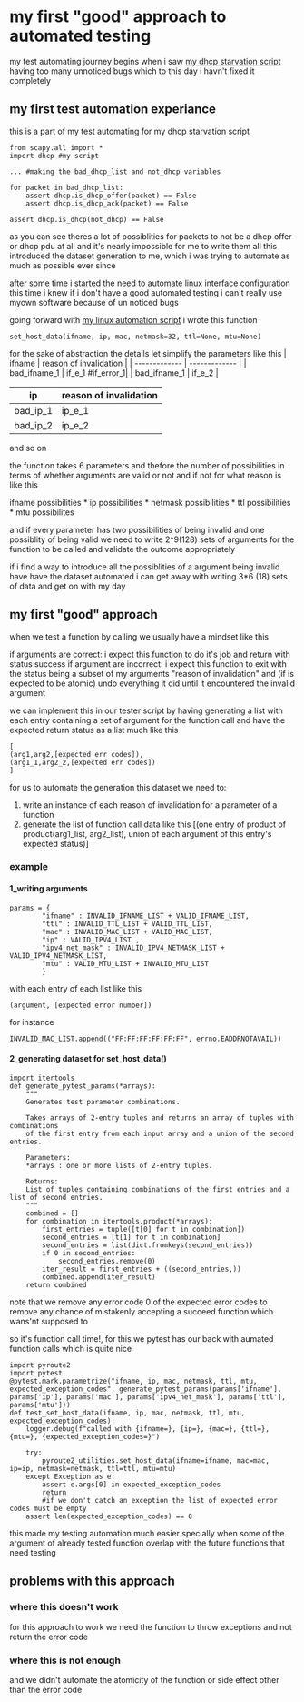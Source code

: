# my first "good" approach to automated testing

my test automating journey begins when i saw [my dhcp starvation script](https://github.com/AliGhaffarian/dhcp-starvation-using-scapy) having too many unnoticed bugs which to this day i havn't fixed it completely

## my first test automation experiance

this is a part of my test automating for my dhcp starvation script

```python3
from scapy.all import *
import dhcp #my script

... #making the bad_dhcp_list and not_dhcp variables

for packet in bad_dhcp_list:
    assert dhcp.is_dhcp_offer(packet) == False
    assert dhcp.is_dhcp_ack(packet) == False

assert dhcp.is_dhcp(not_dhcp) == False

```

as you can see theres a lot of possiblities for packets to not be a dhcp offer or dhcp pdu at all and it's nearly impossible for me to write them all
this introduced the dataset generation to me, which i was trying to automate as much as possible ever since
 

after some time i started the need to automate linux interface configuration
this time i knew if i don't have a good automated testing i can't really use myown software because of un noticed bugs

going forward with [my linux automation script](https://github.com/AliGhaffarian/reface2/blob/main/reface2/utilities/pyroute2_utilities.py) i wrote this function
```python3
set_host_data(ifname, ip, mac, netmask=32, ttl=None, mtu=None)
```

for the sake of abstraction the details let simplify the parameters like this
| ifname  | reason of invalidation |
| ------------- | ------------- |
| bad_ifname_1  | if_e_1  #if_error_1| 
| bad_ifname_1  | if_e_2  |

| ip  | reason of invalidation |
| ------------- | ------------- |
| bad_ip_1  | ip_e_1  |
| bad_ip_2  | ip_e_2  |

and so on

the function takes 6 parameters and thefore the number of possibilities in terms of whether arguments are valid or not and if not for what reason is like this

ifname possibilities * ip possibilities * netmask possibilities * ttl possibilities * mtu possibilites

and if every parameter has two possibilities of being invalid and one possiblity of being valid we need to write 2^9(128) sets of arguments for the function to be called and validate the outcome appropriately

if i find a way to introduce all the possiblities of a argument being invalid have have the dataset automated i can get away with writing 3\*6 (18) sets of data and get on with my day

## my first "good" approach

when we test a function by calling we usually have a mindset like this

if arguments are correct:
i expect this function to do it's job and return with status success
if argument are incorrect:
i expect this function to exit with the status being a subset of my arguments "reason of invalidation" and (if is expected to be atomic) undo everything it did until it encountered the invalid argument

we can implement this in our tester script by having generating a list with each entry containing a set of argument for the function call and have the expected return status as a list
much like this
```python3
[
(arg1,arg2,[expected err codes]),
(arg1_1,arg2_2,[expected err codes])
]
```

for us to automate the generation this dataset we need to:
1. write an instance of each reason of invalidation for a parameter of a function
2. generate the list of function call data like this
[(one entry of product of product(arg1_list, arg2_list), union of each argument of this entry's expected status)]

### example
#### 1_writing arguments
```python3
params = {
        "ifname" : INVALID_IFNAME_LIST + VALID_IFNAME_LIST,
        "ttl" : INVALID_TTL_LIST + VALID_TTL_LIST,
        "mac" : INVALID_MAC_LIST + VALID_MAC_LIST,
        "ip" : VALID_IPV4_LIST ,
        "ipv4_net_mask" : INVALID_IPV4_NETMASK_LIST + VALID_IPV4_NETMASK_LIST,
        "mtu" : VALID_MTU_LIST + INVALID_MTU_LIST
        }
```
with each entry of each list like this
```python3
(argument, [expected error number])
```
for instance
```python3
INVALID_MAC_LIST.append(("FF:FF:FF:FF:FF:FF", errno.EADDRNOTAVAIL))
```


#### 2_generating dataset for set_host_data()
```python3
import itertools
def generate_pytest_params(*arrays):
    """
    Generates test parameter combinations.

    Takes arrays of 2-entry tuples and returns an array of tuples with combinations
    of the first entry from each input array and a union of the second entries.

    Parameters:
    *arrays : one or more lists of 2-entry tuples.

    Returns:
    List of tuples containing combinations of the first entries and a list of second entries.
    """
    combined = []
    for combination in itertools.product(*arrays):
        first_entries = tuple([t[0] for t in combination])
        second_entries = [t[1] for t in combination]
        second_entries = list(dict.fromkeys(second_entries))
        if 0 in second_entries:
            second_entries.remove(0)
        iter_result = first_entries + ((second_entries,))
        combined.append(iter_result)
    return combined
```

note that we remove any error code 0 of the expected error codes to remove any chance of mistakenly accepting a succeed function which wans'nt supposed to

so it's function call time!, for this we pytest has our back with aumated function calls which is quite nice

```python3
import pyroute2
import pytest
@pytest.mark.parametrize("ifname, ip, mac, netmask, ttl, mtu, expected_exception_codes", generate_pytest_params(params['ifname'], params['ip'], params['mac'], params['ipv4_net_mask'], params['ttl'], params['mtu']))
def test_set_host_data(ifname, ip, mac, netmask, ttl, mtu, expected_exception_codes):
    logger.debug(f"called with {ifname=}, {ip=}, {mac=}, {ttl=}, {mtu=}, {expected_exception_codes=}")
    
    try:
        pyroute2_utilities.set_host_data(ifname=ifname, mac=mac, ip=ip, netmask=netmask, ttl=ttl, mtu=mtu)
    except Exception as e:
        assert e.args[0] in expected_exception_codes
        return
		#if we don't catch an exception the list of expected error codes must be empty
    assert len(expected_exception_codes) == 0
```

this made my testing automation much easier specially when some of the argument of already tested function overlap with the future functions that need testing

## problems with this approach
### where this doesn't work
for this approach to work we need the function to throw exceptions and not return the error code 
### where this is not enough
and we didn't automate the atomicity of the function or side effect other than the error code

